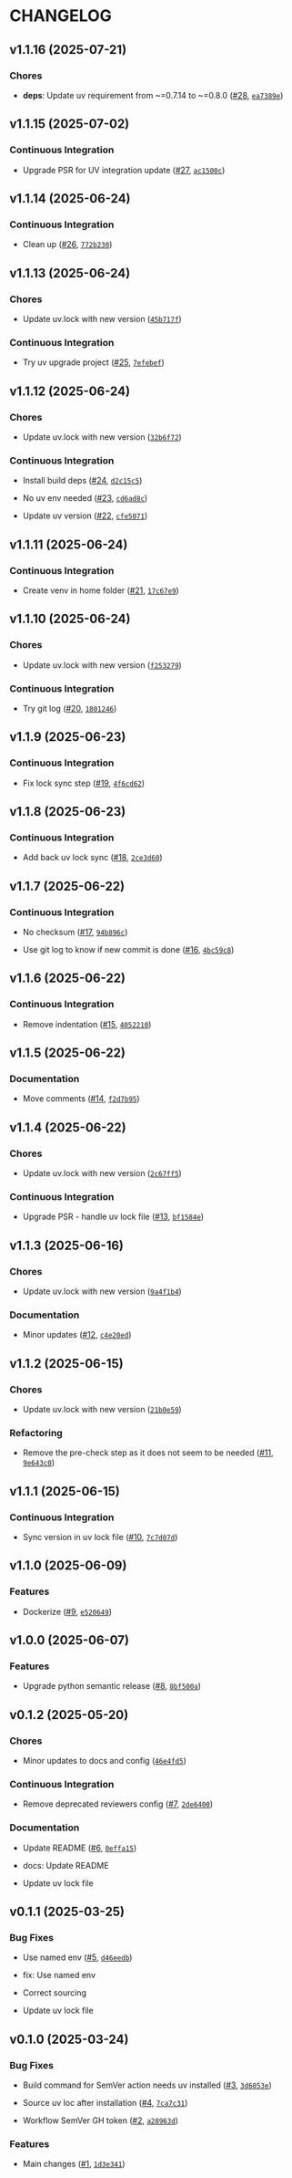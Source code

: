 # CHANGELOG

<!-- version list -->

## v1.1.16 (2025-07-21)

### Chores

- **deps**: Update uv requirement from ~=0.7.14 to ~=0.8.0
  ([#28](https://github.com/aqib-oss/sonar-qube-gh-action/pull/28),
  [`ea7389e`](https://github.com/aqib-oss/sonar-qube-gh-action/commit/ea7389e6a4801489822ad6a62d4a74dd9d4a366f))


## v1.1.15 (2025-07-02)

### Continuous Integration

- Upgrade PSR for UV integration update
  ([#27](https://github.com/aqib-oss/sonar-qube-gh-action/pull/27),
  [`ac1500c`](https://github.com/aqib-oss/sonar-qube-gh-action/commit/ac1500cec39bc4e0855343dc6358fb3894d82401))


## v1.1.14 (2025-06-24)

### Continuous Integration

- Clean up ([#26](https://github.com/aqib-oss/sonar-qube-gh-action/pull/26),
  [`772b230`](https://github.com/aqib-oss/sonar-qube-gh-action/commit/772b2308475a6087600315f3079d1c4eb40463dd))


## v1.1.13 (2025-06-24)

### Chores

- Update uv.lock with new version
  ([`45b717f`](https://github.com/aqib-oss/sonar-qube-gh-action/commit/45b717f38756af069380426cf1350e2a9d1da90f))

### Continuous Integration

- Try uv upgrade project ([#25](https://github.com/aqib-oss/sonar-qube-gh-action/pull/25),
  [`7efebef`](https://github.com/aqib-oss/sonar-qube-gh-action/commit/7efebefb2dd282d9ad33a02bcb984d82c43b999e))


## v1.1.12 (2025-06-24)

### Chores

- Update uv.lock with new version
  ([`32b6f72`](https://github.com/aqib-oss/sonar-qube-gh-action/commit/32b6f722efadcc2821ab166658e0dbd47d4eca54))

### Continuous Integration

- Install build deps ([#24](https://github.com/aqib-oss/sonar-qube-gh-action/pull/24),
  [`d2c15c5`](https://github.com/aqib-oss/sonar-qube-gh-action/commit/d2c15c5b64542cae83b9a3864a87c652f510d458))

- No uv env needed ([#23](https://github.com/aqib-oss/sonar-qube-gh-action/pull/23),
  [`cd6ad8c`](https://github.com/aqib-oss/sonar-qube-gh-action/commit/cd6ad8c76b1bb321dca8aba1a959cd22ef064fc2))

- Update uv version ([#22](https://github.com/aqib-oss/sonar-qube-gh-action/pull/22),
  [`cfe5071`](https://github.com/aqib-oss/sonar-qube-gh-action/commit/cfe507194d8fac061319ef8639b4a752529deb74))


## v1.1.11 (2025-06-24)

### Continuous Integration

- Create venv in home folder ([#21](https://github.com/aqib-oss/sonar-qube-gh-action/pull/21),
  [`17c67e9`](https://github.com/aqib-oss/sonar-qube-gh-action/commit/17c67e9f633a5e821ecf1291e8c864712ac9ab82))


## v1.1.10 (2025-06-24)

### Chores

- Update uv.lock with new version
  ([`f253279`](https://github.com/aqib-oss/sonar-qube-gh-action/commit/f253279ede981452891501b174f7c30d97564d8e))

### Continuous Integration

- Try git log ([#20](https://github.com/aqib-oss/sonar-qube-gh-action/pull/20),
  [`1801246`](https://github.com/aqib-oss/sonar-qube-gh-action/commit/1801246402853029895a5de191db6e17b5a1eb57))


## v1.1.9 (2025-06-23)

### Continuous Integration

- Fix lock sync step ([#19](https://github.com/aqib-oss/sonar-qube-gh-action/pull/19),
  [`4f6cd62`](https://github.com/aqib-oss/sonar-qube-gh-action/commit/4f6cd62fda706d9b9a364274c6748a57c09550aa))


## v1.1.8 (2025-06-23)

### Continuous Integration

- Add back uv lock sync ([#18](https://github.com/aqib-oss/sonar-qube-gh-action/pull/18),
  [`2ce3d60`](https://github.com/aqib-oss/sonar-qube-gh-action/commit/2ce3d60f6ca10ec5e67ba54902b2853f1cf1fc52))


## v1.1.7 (2025-06-22)

### Continuous Integration

- No checksum ([#17](https://github.com/aqib-oss/sonar-qube-gh-action/pull/17),
  [`94b896c`](https://github.com/aqib-oss/sonar-qube-gh-action/commit/94b896c0988ebdbe4751e7fba0f0913e86ece86e))

- Use git log to know if new commit is done
  ([#16](https://github.com/aqib-oss/sonar-qube-gh-action/pull/16),
  [`4bc59c8`](https://github.com/aqib-oss/sonar-qube-gh-action/commit/4bc59c813186e3986cd454d8522a5bfdbd82799b))


## v1.1.6 (2025-06-22)

### Continuous Integration

- Remove indentation ([#15](https://github.com/aqib-oss/sonar-qube-gh-action/pull/15),
  [`4052210`](https://github.com/aqib-oss/sonar-qube-gh-action/commit/40522109d234cd607e8d0c3912732f3c20d73456))


## v1.1.5 (2025-06-22)

### Documentation

- Move comments ([#14](https://github.com/aqib-oss/sonar-qube-gh-action/pull/14),
  [`f2d7b95`](https://github.com/aqib-oss/sonar-qube-gh-action/commit/f2d7b954bc5963c1597eef92ecec5154debb0f5c))


## v1.1.4 (2025-06-22)

### Chores

- Update uv.lock with new version
  ([`2c67ff5`](https://github.com/aqib-oss/sonar-qube-gh-action/commit/2c67ff5c05b6d119803469bf8602d4f6aed6e354))

### Continuous Integration

- Upgrade PSR - handle uv lock file
  ([#13](https://github.com/aqib-oss/sonar-qube-gh-action/pull/13),
  [`bf1584e`](https://github.com/aqib-oss/sonar-qube-gh-action/commit/bf1584eff16b4897e647cc00de69dc62faf0bd8a))


## v1.1.3 (2025-06-16)

### Chores

- Update uv.lock with new version
  ([`9a4f1b4`](https://github.com/aqib-oss/sonar-qube-gh-action/commit/9a4f1b463c8f56404f7ff165acb740a42d5bfbd7))

### Documentation

- Minor updates ([#12](https://github.com/aqib-oss/sonar-qube-gh-action/pull/12),
  [`c4e20ed`](https://github.com/aqib-oss/sonar-qube-gh-action/commit/c4e20ed3c9eceef49c354418d2bd190afc68f704))


## v1.1.2 (2025-06-15)

### Chores

- Update uv.lock with new version
  ([`21b0e59`](https://github.com/aqib-oss/sonar-qube-gh-action/commit/21b0e59361499afcac8231f25a56b78047a47d97))

### Refactoring

- Remove the pre-check step as it does not seem to be needed
  ([#11](https://github.com/aqib-oss/sonar-qube-gh-action/pull/11),
  [`9e643c0`](https://github.com/aqib-oss/sonar-qube-gh-action/commit/9e643c01af8cec19fb67777f36bd016cf827e7ea))


## v1.1.1 (2025-06-15)

### Continuous Integration

- Sync version in uv lock file ([#10](https://github.com/aqib-oss/sonar-qube-gh-action/pull/10),
  [`7c7d07d`](https://github.com/aqib-oss/sonar-qube-gh-action/commit/7c7d07d05ecc2926512f69935893feddde46f1a8))


## v1.1.0 (2025-06-09)

### Features

- Dockerize ([#9](https://github.com/aqib-oss/sonar-qube-gh-action/pull/9),
  [`e520649`](https://github.com/aqib-oss/sonar-qube-gh-action/commit/e520649fc14c92bd51a98febc5cf0809c1d940ee))


## v1.0.0 (2025-06-07)

### Features

- Upgrade python semantic release ([#8](https://github.com/aqib-oss/sonar-qube-gh-action/pull/8),
  [`8bf500a`](https://github.com/aqib-oss/sonar-qube-gh-action/commit/8bf500ae69fc9f20e3c829a4dc12017e620c6021))


## v0.1.2 (2025-05-20)

### Chores

- Minor updates to docs and config
  ([`46e4fd5`](https://github.com/aqib-oss/sonar-qube-gh-action/commit/46e4fd5d99dc6ddb8d0e52d2f5e9c47d4f7e984f))

### Continuous Integration

- Remove deprecated reviewers config ([#7](https://github.com/aqib-oss/sonar-qube-gh-action/pull/7),
  [`2de6400`](https://github.com/aqib-oss/sonar-qube-gh-action/commit/2de6400934b59a6fa3a1c5f907954edd792e739c))

### Documentation

- Update README ([#6](https://github.com/aqib-oss/sonar-qube-gh-action/pull/6),
  [`0effa15`](https://github.com/aqib-oss/sonar-qube-gh-action/commit/0effa15155ef02746dc523762f60f4e156955a70))

* docs: Update README

* Update uv lock file


## v0.1.1 (2025-03-25)

### Bug Fixes

- Use named env ([#5](https://github.com/aqib-oss/sonar-qube-gh-action/pull/5),
  [`d46eedb`](https://github.com/aqib-oss/sonar-qube-gh-action/commit/d46eedb633235f1b6185371a718220cfa5de1411))

* fix: Use named env

* Correct sourcing

* Update uv lock file


## v0.1.0 (2025-03-24)

### Bug Fixes

- Build command for SemVer action needs uv installed
  ([#3](https://github.com/aqib-oss/sonar-qube-gh-action/pull/3),
  [`3d6053e`](https://github.com/aqib-oss/sonar-qube-gh-action/commit/3d6053ea09e04022c410d4d7ae9c40b6bae38bab))

- Source uv loc after installation ([#4](https://github.com/aqib-oss/sonar-qube-gh-action/pull/4),
  [`7ca7c31`](https://github.com/aqib-oss/sonar-qube-gh-action/commit/7ca7c311ea3f649e4cda22a6aa91cc2775bc50e3))

- Workflow SemVer GH token ([#2](https://github.com/aqib-oss/sonar-qube-gh-action/pull/2),
  [`a28963d`](https://github.com/aqib-oss/sonar-qube-gh-action/commit/a28963d5e39dcf5acd7e24141254f5649ff4d56c))

### Features

- Main changes ([#1](https://github.com/aqib-oss/sonar-qube-gh-action/pull/1),
  [`1d3e341`](https://github.com/aqib-oss/sonar-qube-gh-action/commit/1d3e34113918876ad9d5beb4c4b7adaabfd5ca1f))
